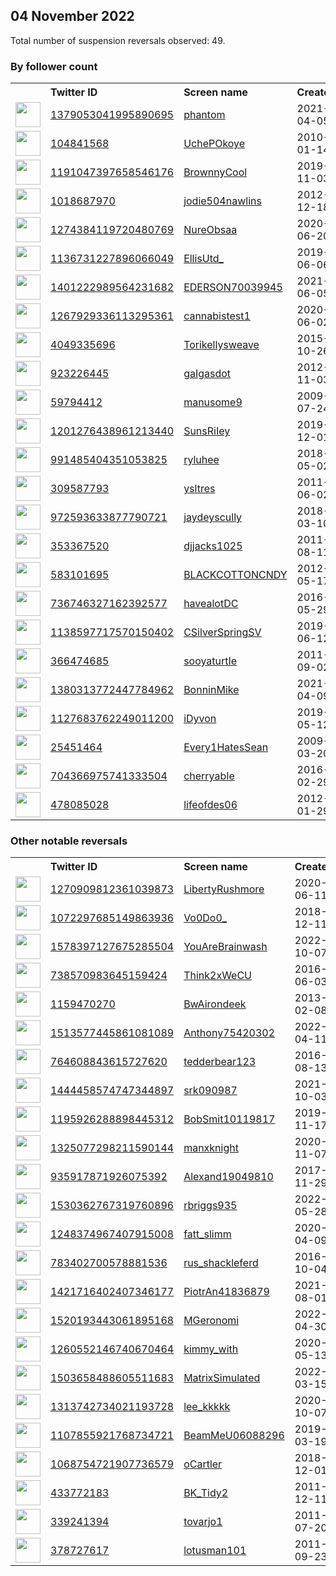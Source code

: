 
## 04 November 2022
Total number of suspension reversals observed: 49.

### By follower count
<table><tr><th></th><th align="left">Twitter ID</th><th align="left">Screen name</th>
<th align="left">Created</th><th align="left">Status</th><th align="left">Suspended</th><th align="left">Followers</th>
<tr><td><a href="https://pbs.twimg.com/profile_images/1394116783792025603/jTMcoZRY_normal.jpg"><img src="https://pbs.twimg.com/profile_images/1394116783792025603/jTMcoZRY_normal.jpg" width="40px" height="40px" align="center"/></a></td><td><a href="https://twitter.com/intent/user?user_id=1379053041995890695">1379053041995890695</a></td><td><a href="https://twitter.com/phantom">phantom</a></td><td>2021-04-05</td><td align="center">✔️</td><td>2022-10-26</td><td>344108</td></tr>
<tr><td><a href="https://pbs.twimg.com/profile_images/1134797908514095104/amlW_Trh_normal.jpg"><img src="https://pbs.twimg.com/profile_images/1134797908514095104/amlW_Trh_normal.jpg" width="40px" height="40px" align="center"/></a></td><td><a href="https://twitter.com/intent/user?user_id=104841568">104841568</a></td><td><a href="https://twitter.com/UchePOkoye">UchePOkoye</a></td><td>2010-01-14</td><td align="center"></td><td>2022-10-02</td><td>139211</td></tr>
<tr><td><a href="https://pbs.twimg.com/profile_images/1546380073938345986/KjXlU3IY_normal.jpg"><img src="https://pbs.twimg.com/profile_images/1546380073938345986/KjXlU3IY_normal.jpg" width="40px" height="40px" align="center"/></a></td><td><a href="https://twitter.com/intent/user?user_id=1191047397658546176">1191047397658546176</a></td><td><a href="https://twitter.com/BrownnyCool">BrownnyCool</a></td><td>2019-11-03</td><td align="center"></td><td></td><td>18166</td></tr>
<tr><td><a href="https://pbs.twimg.com/profile_images/1599803935665098754/W1H5FgbS_normal.jpg"><img src="https://pbs.twimg.com/profile_images/1599803935665098754/W1H5FgbS_normal.jpg" width="40px" height="40px" align="center"/></a></td><td><a href="https://twitter.com/intent/user?user_id=1018687970">1018687970</a></td><td><a href="https://twitter.com/jodie504nawlins">jodie504nawlins</a></td><td>2012-12-18</td><td align="center"></td><td></td><td>5177</td></tr>
<tr><td><a href="https://pbs.twimg.com/profile_images/1546356979534364672/8PtcgP2S_normal.jpg"><img src="https://pbs.twimg.com/profile_images/1546356979534364672/8PtcgP2S_normal.jpg" width="40px" height="40px" align="center"/></a></td><td><a href="https://twitter.com/intent/user?user_id=1274384119720480769">1274384119720480769</a></td><td><a href="https://twitter.com/NureObsaa">NureObsaa</a></td><td>2020-06-20</td><td align="center"></td><td>2022-09-21</td><td>3596</td></tr>
<tr><td><a href="https://pbs.twimg.com/profile_images/1591792486258823168/5GAK626g_normal.jpg"><img src="https://pbs.twimg.com/profile_images/1591792486258823168/5GAK626g_normal.jpg" width="40px" height="40px" align="center"/></a></td><td><a href="https://twitter.com/intent/user?user_id=1136731227896066049">1136731227896066049</a></td><td><a href="https://twitter.com/EllisUtd_">EllisUtd_</a></td><td>2019-06-06</td><td align="center">👋</td><td></td><td>3183</td></tr>
<tr><td><a href="https://pbs.twimg.com/profile_images/1586853229861675011/J3mnsR7e_normal.jpg"><img src="https://pbs.twimg.com/profile_images/1586853229861675011/J3mnsR7e_normal.jpg" width="40px" height="40px" align="center"/></a></td><td><a href="https://twitter.com/intent/user?user_id=1401222989564231682">1401222989564231682</a></td><td><a href="https://twitter.com/EDERSON70039945">EDERSON70039945</a></td><td>2021-06-05</td><td align="center"></td><td>2022-09-09</td><td>2898</td></tr>
<tr><td><a href="https://pbs.twimg.com/profile_images/1294372193330028544/bSbQIigE_normal.jpg"><img src="https://pbs.twimg.com/profile_images/1294372193330028544/bSbQIigE_normal.jpg" width="40px" height="40px" align="center"/></a></td><td><a href="https://twitter.com/intent/user?user_id=1267929336113295361">1267929336113295361</a></td><td><a href="https://twitter.com/cannabistest1">cannabistest1</a></td><td>2020-06-02</td><td align="center"></td><td>2022-09-21</td><td>2681</td></tr>
<tr><td><a href="https://pbs.twimg.com/profile_images/1511535316192141312/NLyQMTAA_normal.jpg"><img src="https://pbs.twimg.com/profile_images/1511535316192141312/NLyQMTAA_normal.jpg" width="40px" height="40px" align="center"/></a></td><td><a href="https://twitter.com/intent/user?user_id=4049335696">4049335696</a></td><td><a href="https://twitter.com/Torikellysweave">Torikellysweave</a></td><td>2015-10-26</td><td align="center"></td><td></td><td>2605</td></tr>
<tr><td><a href="https://pbs.twimg.com/profile_images/1605671101652140032/RcP2FhuS_normal.jpg"><img src="https://pbs.twimg.com/profile_images/1605671101652140032/RcP2FhuS_normal.jpg" width="40px" height="40px" align="center"/></a></td><td><a href="https://twitter.com/intent/user?user_id=923226445">923226445</a></td><td><a href="https://twitter.com/gaIgasdot">gaIgasdot</a></td><td>2012-11-03</td><td align="center"></td><td></td><td>2437</td></tr>
<tr><td><a href="https://pbs.twimg.com/profile_images/1604017666775080960/IIeVHngn_normal.jpg"><img src="https://pbs.twimg.com/profile_images/1604017666775080960/IIeVHngn_normal.jpg" width="40px" height="40px" align="center"/></a></td><td><a href="https://twitter.com/intent/user?user_id=59794412">59794412</a></td><td><a href="https://twitter.com/manusome9">manusome9</a></td><td>2009-07-24</td><td align="center"></td><td></td><td>2135</td></tr>
<tr><td><a href="https://pbs.twimg.com/profile_images/1600255215583625217/Q79NKRSy_normal.jpg"><img src="https://pbs.twimg.com/profile_images/1600255215583625217/Q79NKRSy_normal.jpg" width="40px" height="40px" align="center"/></a></td><td><a href="https://twitter.com/intent/user?user_id=1201276438961213440">1201276438961213440</a></td><td><a href="https://twitter.com/SunsRiIey">SunsRiIey</a></td><td>2019-12-01</td><td align="center"></td><td></td><td>1670</td></tr>
<tr><td><a href="https://pbs.twimg.com/profile_images/1334630234935545857/mRIZNBzA_normal.jpg"><img src="https://pbs.twimg.com/profile_images/1334630234935545857/mRIZNBzA_normal.jpg" width="40px" height="40px" align="center"/></a></td><td><a href="https://twitter.com/intent/user?user_id=991485404351053825">991485404351053825</a></td><td><a href="https://twitter.com/ryluhee">ryluhee</a></td><td>2018-05-02</td><td align="center"></td><td></td><td>1669</td></tr>
<tr><td><a href="https://pbs.twimg.com/profile_images/1600826927698350081/zc9V8bFS_normal.jpg"><img src="https://pbs.twimg.com/profile_images/1600826927698350081/zc9V8bFS_normal.jpg" width="40px" height="40px" align="center"/></a></td><td><a href="https://twitter.com/intent/user?user_id=309587793">309587793</a></td><td><a href="https://twitter.com/ysltres">ysltres</a></td><td>2011-06-02</td><td align="center"></td><td></td><td>1628</td></tr>
<tr><td><a href="https://pbs.twimg.com/profile_images/1402714030230446081/wZLL2Iy1_normal.jpg"><img src="https://pbs.twimg.com/profile_images/1402714030230446081/wZLL2Iy1_normal.jpg" width="40px" height="40px" align="center"/></a></td><td><a href="https://twitter.com/intent/user?user_id=972593633877790721">972593633877790721</a></td><td><a href="https://twitter.com/jaydeyscully">jaydeyscully</a></td><td>2018-03-10</td><td align="center"></td><td></td><td>1478</td></tr>
<tr><td><a href="https://pbs.twimg.com/profile_images/1593357856979488768/_JJNh4i8_normal.jpg"><img src="https://pbs.twimg.com/profile_images/1593357856979488768/_JJNh4i8_normal.jpg" width="40px" height="40px" align="center"/></a></td><td><a href="https://twitter.com/intent/user?user_id=353367520">353367520</a></td><td><a href="https://twitter.com/djjacks1025">djjacks1025</a></td><td>2011-08-11</td><td align="center"></td><td></td><td>1417</td></tr>
<tr><td><a href="https://pbs.twimg.com/profile_images/1605796197708570629/txkum3Mw_normal.jpg"><img src="https://pbs.twimg.com/profile_images/1605796197708570629/txkum3Mw_normal.jpg" width="40px" height="40px" align="center"/></a></td><td><a href="https://twitter.com/intent/user?user_id=583101695">583101695</a></td><td><a href="https://twitter.com/BLACKCOTTONCNDY">BLACKCOTTONCNDY</a></td><td>2012-05-17</td><td align="center"></td><td></td><td>1371</td></tr>
<tr><td><a href="https://pbs.twimg.com/profile_images/1540451847185567755/Ke85qFAJ_normal.jpg"><img src="https://pbs.twimg.com/profile_images/1540451847185567755/Ke85qFAJ_normal.jpg" width="40px" height="40px" align="center"/></a></td><td><a href="https://twitter.com/intent/user?user_id=736746327162392577">736746327162392577</a></td><td><a href="https://twitter.com/havealotDC">havealotDC</a></td><td>2016-05-29</td><td align="center"></td><td>2022-10-13</td><td>1195</td></tr>
<tr><td><a href="https://pbs.twimg.com/profile_images/1588194787643064321/tvBJ5cOV_normal.jpg"><img src="https://pbs.twimg.com/profile_images/1588194787643064321/tvBJ5cOV_normal.jpg" width="40px" height="40px" align="center"/></a></td><td><a href="https://twitter.com/intent/user?user_id=1138597717570150402">1138597717570150402</a></td><td><a href="https://twitter.com/CSilverSpringSV">CSilverSpringSV</a></td><td>2019-06-12</td><td align="center"></td><td>2022-05-25</td><td>1172</td></tr>
<tr><td><a href="https://pbs.twimg.com/profile_images/1585711083452506114/IR59MbsL_normal.jpg"><img src="https://pbs.twimg.com/profile_images/1585711083452506114/IR59MbsL_normal.jpg" width="40px" height="40px" align="center"/></a></td><td><a href="https://twitter.com/intent/user?user_id=366474685">366474685</a></td><td><a href="https://twitter.com/sooyaturtIe">sooyaturtIe</a></td><td>2011-09-02</td><td align="center"></td><td></td><td>1098</td></tr>
<tr><td><a href="https://pbs.twimg.com/profile_images/1380402955011035140/IAbif33r_normal.jpg"><img src="https://pbs.twimg.com/profile_images/1380402955011035140/IAbif33r_normal.jpg" width="40px" height="40px" align="center"/></a></td><td><a href="https://twitter.com/intent/user?user_id=1380313772447784962">1380313772447784962</a></td><td><a href="https://twitter.com/BonninMike">BonninMike</a></td><td>2021-04-09</td><td align="center"></td><td>2022-09-30</td><td>993</td></tr>
<tr><td><a href="https://pbs.twimg.com/profile_images/1590870295451258880/XF_5s761_normal.jpg"><img src="https://pbs.twimg.com/profile_images/1590870295451258880/XF_5s761_normal.jpg" width="40px" height="40px" align="center"/></a></td><td><a href="https://twitter.com/intent/user?user_id=1127683762249011200">1127683762249011200</a></td><td><a href="https://twitter.com/iDyvon">iDyvon</a></td><td>2019-05-12</td><td align="center"></td><td></td><td>942</td></tr>
<tr><td><a href="https://pbs.twimg.com/profile_images/1605604031099019264/QLmByGr4_normal.jpg"><img src="https://pbs.twimg.com/profile_images/1605604031099019264/QLmByGr4_normal.jpg" width="40px" height="40px" align="center"/></a></td><td><a href="https://twitter.com/intent/user?user_id=25451464">25451464</a></td><td><a href="https://twitter.com/Every1HatesSean">Every1HatesSean</a></td><td>2009-03-20</td><td align="center"></td><td></td><td>803</td></tr>
<tr><td><a href="https://pbs.twimg.com/profile_images/1598524400025980928/btVRrqh5_normal.jpg"><img src="https://pbs.twimg.com/profile_images/1598524400025980928/btVRrqh5_normal.jpg" width="40px" height="40px" align="center"/></a></td><td><a href="https://twitter.com/intent/user?user_id=704366975741333504">704366975741333504</a></td><td><a href="https://twitter.com/cherryabIe">cherryabIe</a></td><td>2016-02-29</td><td align="center"></td><td></td><td>792</td></tr>
<tr><td><a href="https://pbs.twimg.com/profile_images/1597100836706025472/fqhcAB6K_normal.jpg"><img src="https://pbs.twimg.com/profile_images/1597100836706025472/fqhcAB6K_normal.jpg" width="40px" height="40px" align="center"/></a></td><td><a href="https://twitter.com/intent/user?user_id=478085028">478085028</a></td><td><a href="https://twitter.com/lifeofdes06">lifeofdes06</a></td><td>2012-01-29</td><td align="center"></td><td></td><td>776</td></tr>
</table>

### Other notable reversals
<table><tr><th></th><th align="left">Twitter ID</th><th align="left">Screen name</th>
<th align="left">Created</th><th align="left">Status</th><th align="left">Suspended</th><th align="left">Followers</th>
<tr><td><a href="https://pbs.twimg.com/profile_images/1605041035792596992/tGPFtwA5_normal.jpg"><img src="https://pbs.twimg.com/profile_images/1605041035792596992/tGPFtwA5_normal.jpg" width="40px" height="40px" align="center"/></a></td><td><a href="https://twitter.com/intent/user?user_id=1270909812361039873">1270909812361039873</a></td><td><a href="https://twitter.com/LibertyRushmore">LibertyRushmore</a></td><td>2020-06-11</td><td align="center"></td><td></td><td>66</td></tr>
<tr><td><a href="https://pbs.twimg.com/profile_images/1102830399728758784/58K2oCH2_normal.jpg"><img src="https://pbs.twimg.com/profile_images/1102830399728758784/58K2oCH2_normal.jpg" width="40px" height="40px" align="center"/></a></td><td><a href="https://twitter.com/intent/user?user_id=1072297685149863936">1072297685149863936</a></td><td><a href="https://twitter.com/Vo0Do0_">Vo0Do0_</a></td><td>2018-12-11</td><td align="center"></td><td></td><td>175</td></tr>
<tr><td><a href="https://pbs.twimg.com/profile_images/1578398374335680512/H0RyjQgg_normal.jpg"><img src="https://pbs.twimg.com/profile_images/1578398374335680512/H0RyjQgg_normal.jpg" width="40px" height="40px" align="center"/></a></td><td><a href="https://twitter.com/intent/user?user_id=1578397127675285504">1578397127675285504</a></td><td><a href="https://twitter.com/YouAreBrainwash">YouAreBrainwash</a></td><td>2022-10-07</td><td align="center"></td><td>2022-10-20</td><td>87</td></tr>
<tr><td><a href="https://pbs.twimg.com/profile_images/1605950214241538049/EV8zKMy-_normal.jpg"><img src="https://pbs.twimg.com/profile_images/1605950214241538049/EV8zKMy-_normal.jpg" width="40px" height="40px" align="center"/></a></td><td><a href="https://twitter.com/intent/user?user_id=738570983645159424">738570983645159424</a></td><td><a href="https://twitter.com/Think2xWeCU">Think2xWeCU</a></td><td>2016-06-03</td><td align="center"></td><td></td><td>369</td></tr>
<tr><td><a href="https://pbs.twimg.com/profile_images/1279780244832923650/N-rKQ0zb_normal.jpg"><img src="https://pbs.twimg.com/profile_images/1279780244832923650/N-rKQ0zb_normal.jpg" width="40px" height="40px" align="center"/></a></td><td><a href="https://twitter.com/intent/user?user_id=1159470270">1159470270</a></td><td><a href="https://twitter.com/BwAirondeek">BwAirondeek</a></td><td>2013-02-08</td><td align="center"></td><td></td><td>60</td></tr>
<tr><td><a href="https://abs.twimg.com/sticky/default_profile_images/default_profile_normal.png"><img src="https://abs.twimg.com/sticky/default_profile_images/default_profile_normal.png" width="40px" height="40px" align="center"/></a></td><td><a href="https://twitter.com/intent/user?user_id=1513577445861081089">1513577445861081089</a></td><td><a href="https://twitter.com/Anthony75420302">Anthony75420302</a></td><td>2022-04-11</td><td align="center"></td><td>2022-10-20</td><td>116</td></tr>
<tr><td><a href="https://pbs.twimg.com/profile_images/1324367213697077248/DyseftT__normal.jpg"><img src="https://pbs.twimg.com/profile_images/1324367213697077248/DyseftT__normal.jpg" width="40px" height="40px" align="center"/></a></td><td><a href="https://twitter.com/intent/user?user_id=764608843615727620">764608843615727620</a></td><td><a href="https://twitter.com/tedderbear123">tedderbear123</a></td><td>2016-08-13</td><td align="center"></td><td></td><td>15</td></tr>
<tr><td><a href="https://pbs.twimg.com/profile_images/1585864675828170752/G54JbsvR_normal.jpg"><img src="https://pbs.twimg.com/profile_images/1585864675828170752/G54JbsvR_normal.jpg" width="40px" height="40px" align="center"/></a></td><td><a href="https://twitter.com/intent/user?user_id=1444458574747344897">1444458574747344897</a></td><td><a href="https://twitter.com/srk090987">srk090987</a></td><td>2021-10-03</td><td align="center"></td><td>2022-04-04</td><td>32</td></tr>
<tr><td><a href="https://abs.twimg.com/sticky/default_profile_images/default_profile_normal.png"><img src="https://abs.twimg.com/sticky/default_profile_images/default_profile_normal.png" width="40px" height="40px" align="center"/></a></td><td><a href="https://twitter.com/intent/user?user_id=1195926288898445312">1195926288898445312</a></td><td><a href="https://twitter.com/BobSmit10119817">BobSmit10119817</a></td><td>2019-11-17</td><td align="center">🔒</td><td></td><td>35</td></tr>
<tr><td><a href="https://abs.twimg.com/sticky/default_profile_images/default_profile_normal.png"><img src="https://abs.twimg.com/sticky/default_profile_images/default_profile_normal.png" width="40px" height="40px" align="center"/></a></td><td><a href="https://twitter.com/intent/user?user_id=1325077298211590144">1325077298211590144</a></td><td><a href="https://twitter.com/manxknight">manxknight</a></td><td>2020-11-07</td><td align="center"></td><td></td><td>8</td></tr>
<tr><td><a href="https://pbs.twimg.com/profile_images/1532880704459182080/LB_mbecz_normal.jpg"><img src="https://pbs.twimg.com/profile_images/1532880704459182080/LB_mbecz_normal.jpg" width="40px" height="40px" align="center"/></a></td><td><a href="https://twitter.com/intent/user?user_id=935917871926075392">935917871926075392</a></td><td><a href="https://twitter.com/Alexand19049810">Alexand19049810</a></td><td>2017-11-29</td><td align="center"></td><td>2022-10-20</td><td>208</td></tr>
<tr><td><a href="https://abs.twimg.com/sticky/default_profile_images/default_profile_normal.png"><img src="https://abs.twimg.com/sticky/default_profile_images/default_profile_normal.png" width="40px" height="40px" align="center"/></a></td><td><a href="https://twitter.com/intent/user?user_id=1530362767319760896">1530362767319760896</a></td><td><a href="https://twitter.com/rbriggs935">rbriggs935</a></td><td>2022-05-28</td><td align="center">🔒</td><td>2022-06-21</td><td>0</td></tr>
<tr><td><a href="https://pbs.twimg.com/profile_images/1509478370677084164/OD_6mWhU_normal.jpg"><img src="https://pbs.twimg.com/profile_images/1509478370677084164/OD_6mWhU_normal.jpg" width="40px" height="40px" align="center"/></a></td><td><a href="https://twitter.com/intent/user?user_id=1248374967407915008">1248374967407915008</a></td><td><a href="https://twitter.com/fatt_slimm">fatt_slimm</a></td><td>2020-04-09</td><td align="center"></td><td>2022-10-13</td><td>101</td></tr>
<tr><td><a href="https://pbs.twimg.com/profile_images/1200088709158322181/ovWxjx35_normal.jpg"><img src="https://pbs.twimg.com/profile_images/1200088709158322181/ovWxjx35_normal.jpg" width="40px" height="40px" align="center"/></a></td><td><a href="https://twitter.com/intent/user?user_id=783402700578881536">783402700578881536</a></td><td><a href="https://twitter.com/rus_shackleferd">rus_shackleferd</a></td><td>2016-10-04</td><td align="center"></td><td></td><td>285</td></tr>
<tr><td><a href="https://pbs.twimg.com/profile_images/1422050353550438402/9NacTxrd_normal.jpg"><img src="https://pbs.twimg.com/profile_images/1422050353550438402/9NacTxrd_normal.jpg" width="40px" height="40px" align="center"/></a></td><td><a href="https://twitter.com/intent/user?user_id=1421716402407346177">1421716402407346177</a></td><td><a href="https://twitter.com/PiotrAn41836879">PiotrAn41836879</a></td><td>2021-08-01</td><td align="center"></td><td>2022-10-13</td><td>194</td></tr>
<tr><td><a href="https://abs.twimg.com/sticky/default_profile_images/default_profile_normal.png"><img src="https://abs.twimg.com/sticky/default_profile_images/default_profile_normal.png" width="40px" height="40px" align="center"/></a></td><td><a href="https://twitter.com/intent/user?user_id=1520193443061895168">1520193443061895168</a></td><td><a href="https://twitter.com/MGeronomi">MGeronomi</a></td><td>2022-04-30</td><td align="center"></td><td>2022-06-18</td><td>0</td></tr>
<tr><td><a href="https://pbs.twimg.com/profile_images/1491556851028160516/H0MA4ePv_normal.jpg"><img src="https://pbs.twimg.com/profile_images/1491556851028160516/H0MA4ePv_normal.jpg" width="40px" height="40px" align="center"/></a></td><td><a href="https://twitter.com/intent/user?user_id=1260552146740670464">1260552146740670464</a></td><td><a href="https://twitter.com/kimmy_with">kimmy_with</a></td><td>2020-05-13</td><td align="center">🚫</td><td>2022-10-11</td><td>16</td></tr>
<tr><td><a href="https://pbs.twimg.com/profile_images/1503660032642064389/dmCa0lI__normal.jpg"><img src="https://pbs.twimg.com/profile_images/1503660032642064389/dmCa0lI__normal.jpg" width="40px" height="40px" align="center"/></a></td><td><a href="https://twitter.com/intent/user?user_id=1503658488605511683">1503658488605511683</a></td><td><a href="https://twitter.com/MatrixSimulated">MatrixSimulated</a></td><td>2022-03-15</td><td align="center">🚫</td><td>2022-05-13</td><td>153</td></tr>
<tr><td><a href="https://pbs.twimg.com/profile_images/1313742921305255938/bx_cuSDE_normal.jpg"><img src="https://pbs.twimg.com/profile_images/1313742921305255938/bx_cuSDE_normal.jpg" width="40px" height="40px" align="center"/></a></td><td><a href="https://twitter.com/intent/user?user_id=1313742734021193728">1313742734021193728</a></td><td><a href="https://twitter.com/lee_kkkkk">lee_kkkkk</a></td><td>2020-10-07</td><td align="center"></td><td></td><td>4</td></tr>
<tr><td><a href="https://pbs.twimg.com/profile_images/1107856442252513281/0Sf8G8z4_normal.jpg"><img src="https://pbs.twimg.com/profile_images/1107856442252513281/0Sf8G8z4_normal.jpg" width="40px" height="40px" align="center"/></a></td><td><a href="https://twitter.com/intent/user?user_id=1107855921768734721">1107855921768734721</a></td><td><a href="https://twitter.com/BeamMeU06088296">BeamMeU06088296</a></td><td>2019-03-19</td><td align="center"></td><td></td><td>13</td></tr>
<tr><td><a href="https://pbs.twimg.com/profile_images/1604050254420070401/tvEJP6Rt_normal.jpg"><img src="https://pbs.twimg.com/profile_images/1604050254420070401/tvEJP6Rt_normal.jpg" width="40px" height="40px" align="center"/></a></td><td><a href="https://twitter.com/intent/user?user_id=1068754721907736579">1068754721907736579</a></td><td><a href="https://twitter.com/oCartler">oCartler</a></td><td>2018-12-01</td><td align="center"></td><td></td><td>141</td></tr>
<tr><td><a href="https://pbs.twimg.com/profile_images/858468365039529985/blxE3kdp_normal.jpg"><img src="https://pbs.twimg.com/profile_images/858468365039529985/blxE3kdp_normal.jpg" width="40px" height="40px" align="center"/></a></td><td><a href="https://twitter.com/intent/user?user_id=433772183">433772183</a></td><td><a href="https://twitter.com/BK_Tidy2">BK_Tidy2</a></td><td>2011-12-11</td><td align="center"></td><td></td><td>27</td></tr>
<tr><td><a href="https://pbs.twimg.com/profile_images/863192187399483392/RcdBvkMJ_normal.jpg"><img src="https://pbs.twimg.com/profile_images/863192187399483392/RcdBvkMJ_normal.jpg" width="40px" height="40px" align="center"/></a></td><td><a href="https://twitter.com/intent/user?user_id=339241394">339241394</a></td><td><a href="https://twitter.com/tovarjo1">tovarjo1</a></td><td>2011-07-20</td><td align="center"></td><td></td><td>594</td></tr>
<tr><td><a href="https://pbs.twimg.com/profile_images/1592039554093121536/1JQyoJWb_normal.jpg"><img src="https://pbs.twimg.com/profile_images/1592039554093121536/1JQyoJWb_normal.jpg" width="40px" height="40px" align="center"/></a></td><td><a href="https://twitter.com/intent/user?user_id=378727617">378727617</a></td><td><a href="https://twitter.com/lotusman101">lotusman101</a></td><td>2011-09-23</td><td align="center"></td><td></td><td>24</td></tr>
</table>
